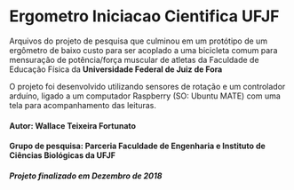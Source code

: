 # Ergometro Iniciacao Cientifica UFJF

Arquivos do projeto de pesquisa que culminou em um protótipo de um ergômetro de baixo custo para ser acoplado a uma bicicleta comum para mensuração de potência/força muscular de atletas da Faculdade de Educação Física da **Universidade Federal de Juiz de Fora**

O projeto foi desenvolvido utilizando sensores de rotação e um controlador arduíno, ligado a um computador Raspberry (SO: Ubuntu MATE) com uma tela para acompanhamento das leituras.

#### Autor: Wallace Teixeira Fortunato
#### Grupo de pesquisa: Parceria Faculdade de Engenharia e Instituto de Ciências Biológicas da UFJF
##### Projeto finalizado em Dezembro de 2018
